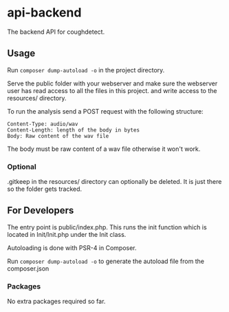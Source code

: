 # api-backend
The backend API for coughdetect.

## Usage
Run ```composer dump-autoload -o``` in the project directory.

Serve the public folder with your webserver and make sure the webserver user has read access to all the files in this project.
 and write access to the resources/ directory.
 
To run the analysis send a POST request with the following structure:

```
Content-Type: audio/wav
Content-Length: length of the body in bytes
Body: Raw content of the wav file
```

The body must be raw content of a wav file otherwise it won't work.

### Optional
.gitkeep in the resources/ directory can optionally be deleted. It is just there so the folder gets tracked.

## For Developers
The entry point is public/index.php. This runs the init function which is located in Init/Init.php under the Init class.

Autoloading is done with PSR-4 in Composer.

Run ```composer dump-autoload -o``` to generate the autoload file from the composer.json

### Packages
No extra packages required so far.